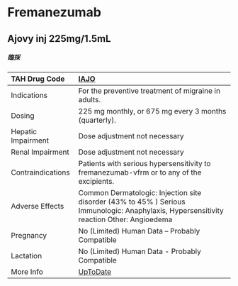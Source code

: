 # Fremanezumab

## Ajovy inj 225mg/1.5mL

##### 臨採

| TAH Drug Code      | [IAJO](https://www.tahsda.org.tw/drugs/hissearch.php?drug_code=IAJO)                                                                     |
|:-------------------|:-----------------------------------------------------------------------------------------------------------------------------------------|
| Indications        | For the preventive treatment of migraine in adults.                                                                                      |
| Dosing             | 225 mg monthly, or 675 mg every 3 months (quarterly).                                                                                    |
| Hepatic Impairment | Dose adjustment not necessary                                                                                                            |
| Renal Impairment   | Dose adjustment not necessary                                                                                                            |
| Contraindications  | Patients with serious hypersensitivity to fremanezumab-vfrm or to any of the excipients.                                                 |
| Adverse Effects    | Common Dermatologic: Injection site disorder (43% to 45% ) Serious Immunologic: Anaphylaxis, Hypersensitivity reaction Other: Angioedema |
| Pregnancy          | No (Limited) Human Data – Probably Compatible                                                                                            |
| Lactation          | No (Limited) Human Data - Probably Compatible                                                                                            |
| More Info          | [UpToDate](https://www.uptodate.com/contents/fremanezumab-drug-information)                                                              |


